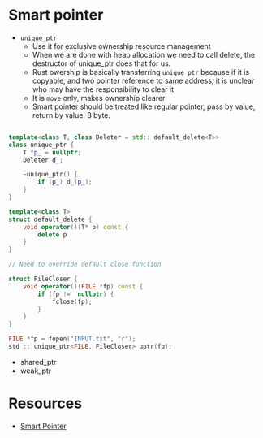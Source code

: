 # Smart pointer

- `unique_ptr`
    - Use it for exclusive ownership resource management
    - When we are done with heap allocation we need to call delete, the destructor of unique_ptr  does that for us.
    - Rust owership is basically transferring `unique_ptr` because if it is copyable, and two pointer reference to same address, it is unclear who may have the responsibility to clear it
    - It is `move` only, makes ownership clearer
    - Smart pointer should be treated like regular pointer, pass by value, return by value. 8 byte.

```c++

template<class T, class Deleter = std:: default_delete<T>>
class unique_ptr {
    T *p_ = nullptr;
    Deleter d_;

    ~unique_ptr() {
        if (p_) d_(p_);
    }
}

template<class T>
struct default_delete {
    void operator()(T* p) const {
        delete p
    }
}

// Need to override default close function

struct FileCloser {
    void operator()(FILE *fp) const {
        if (fp !=  nullptr) {
            fclose(fp);
        }
    }
}

FILE *fp = fopen("INPUT.txt", "r");
std :: unique_ptr<FILE, FileCloser> uptr(fp);

```
- shared_ptr
- weak_ptr

# Resources
- [Smart Pointer](https://github.com/CppCon/CppCon2019/blob/master/Presentations/back_to_basics_smart_pointers/back_to_basics_smart_pointers__arthur_odwyer__cppcon_2019.pdf)